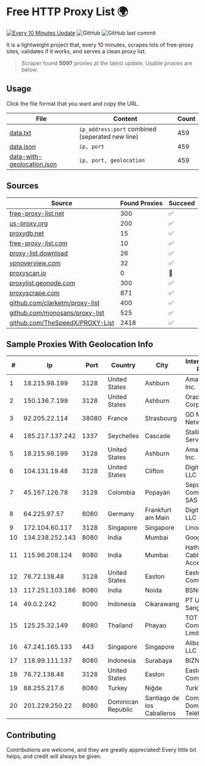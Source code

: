 
# Free HTTP Proxy List 🌍

[![Every 10 Minutes Update](https://github.com/mertguvencli/http-proxy-list/actions/workflows/main.yml/badge.svg?branch=main)](https://github.com/mertguvencli/http-proxy-list/actions/workflows/main.yml)
![GitHub](https://img.shields.io/github/license/mertguvencli/http-proxy-list)
![GitHub last commit](https://img.shields.io/github/last-commit/mertguvencli/http-proxy-list)

It is a lightweight project that, every 10 minutes, scrapes lots of free-proxy sites, validates if it works, and serves a clean proxy list.


> Scraper found **5097** proxies at the latest update. Usable proxies are below.

## Usage

Click the file format that you want and copy the URL.


|File|Content|Count|
|----|-------|-----|
|[data.txt](https://raw.githubusercontent.com/mertguvencli/http-proxy-list/main/proxy-list/data.txt)|`ip_address:port` combined (seperated new line)|459|
|[data.json](https://raw.githubusercontent.com/mertguvencli/http-proxy-list/main/proxy-list/data.json)|`ip, port`|459|
|[data-with-geolocation.json](https://raw.githubusercontent.com/mertguvencli/http-proxy-list/main/proxy-list/data-with-geolocation.json)|`ip, port, geolocation`|459|

## Sources

|Source|Found Proxies|Succeed|
|------|-------------|-------|
|[free-proxy-list.net](https://free-proxy-list.net)|300|✅|
|[us-proxy.org](https://www.us-proxy.org)|200|✅|
|[proxydb.net](http://proxydb.net)|15|✅|
|[free-proxy-list.com](https://free-proxy-list.com/?page=&port=&type%5B%5D=http&type%5B%5D=https&up_time=0&search=Search)|10|✅|
|[proxy-list.download](https://www.proxy-list.download/HTTP)|26|✅|
|[vpnoverview.com](https://vpnoverview.com/privacy/anonymous-browsing/free-proxy-servers)|32|✅|
|[proxyscan.io](https://www.proxyscan.io)|0|🚫|
|[proxylist.geonode.com](https://proxylist.geonode.com/api/proxy-list?limit=300&page=1&sort_by=lastChecked&sort_type=desc&protocols=http,https)|300|✅|
|[proxyscrape.com](https://api.proxyscrape.com/v2/?request=displayproxies&protocol=http&timeout=10000&country=all&ssl=all&anonymity=all)|871|✅|
|[github.com/clarketm/proxy-list](https://raw.githubusercontent.com/clarketm/proxy-list/master/proxy-list-raw.txt)|400|✅|
|[github.com/monosans/proxy-list](https://raw.githubusercontent.com/monosans/proxy-list/main/proxies/http.txt)|525|✅|
|[github.com/TheSpeedX/PROXY-List](https://raw.githubusercontent.com/TheSpeedX/PROXY-List/master/http.txt)|2418|✅|


## Sample Proxies With Geolocation Info

|#|Ip|Port|Country|City|Internet Service Provider|
|-|--|----|-------|----|-------------------------|
|1|18.215.98.199|3128|United States|Ashburn|Amazon.com, Inc.|
|2|150.136.7.199|3128|United States|Ashburn|Oracle Corporation|
|3|92.205.22.114|38080|France|Strasbourg|GD MASS Network|
|4|185.217.137.242|1337|Seychelles|Cascade|Stallion Network Services Limited|
|5|18.215.98.199|3128|United States|Ashburn|Amazon.com, Inc.|
|6|104.131.19.48|3128|United States|Clifton|DigitalOcean, LLC|
|7|45.167.126.78|3128|Colombia|Popayán|Sepcom Comunicaciones SAS|
|8|64.225.97.57|8080|Germany|Frankfurt am Main|DigitalOcean, LLC|
|9|172.104.60.117|3128|Singapore|Singapore|Linode, LLC|
|10|134.238.252.143|8080|India|Mumbai|Google LLC|
|11|115.96.208.124|8080|India|Mumbai|Hathway IP over Cable Internet Access|
|12|76.72.138.48|3128|United States|Easton|Easton Utilities Commission|
|13|117.251.103.186|8080|India|Noida|BSNL Internet|
|14|49.0.2.242|8090|Indonesia|Cikarawang|PT Usaha Adi Sanggoro|
|15|125.25.32.149|8080|Thailand|Phayao|TOT Public Company Limited|
|16|47.241.165.133|443|Singapore|Singapore|Alibaba.com LLC|
|17|118.99.111.137|8080|Indonesia|Surabaya|BIZNET|
|18|76.72.138.48|3128|United States|Easton|Easton Utilities Commission|
|19|88.255.217.6|8080|Turkey|Niğde|TurkTelekom|
|20|201.229.250.22|8080|Dominican Republic|Santiago de los Caballeros|Compañía Dominicana de Teléfonos S. A.|



## Contributing

Contributions are welcome, and they are greatly appreciated! Every
little bit helps, and credit will always be given.

